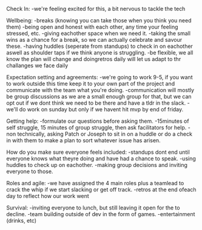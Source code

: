Check In:
-we're feeling excited for this, a bit nervous to tackle the tech

Wellbeing:
-breaks (knowing you can take those when you think you need them)
-being open and honest with each other, any time your feeling stressed, etc.
-giving eachother space when we need it.
-taking the small wins as a chance for a break, so we can actually celebrate and savour these.
-having huddles (seperate from standups) to check in on eachother aswell as shoulder taps if we think anyone is struggling.
-be flexible, we all know the plan will change and doingretros daily will let us adapt to thr challanges we face daily

Expectation setting and agreements:
-we're going to work 9-5, if you want to work outside this time keep it to your own part of the project and communicate with the team what you're doing.
-communication will mostly be group discussions as we are a small enough group for that, but we can opt out if we dont think we need to be there and have a tldr in the slack.
-we'll do work on sunday but only if we havent hit mvp by end of friday.

Getting help:
-formulate our questions before asking them.
-15minutes of self struggle, 15 minutes of group struggle, then ask facilitators for help.
-non technically, asking Patch or Joseph to sit in on a huddle or do a check in with them to make a plan to sort whatever issue has arisen.

How do you make sure everyone feels included:
-standups dont end until everyone knows what theyre doing and have had a chance to speak.
-using huddles to check up on eachother.
-making group decisions and inviting everyone to those.

Roles and agile:
-we have assigned the 4 main roles plus a teamlead to crack the whip if we start slacking or get off track.
-retros at the end ofeach day to reflect how our work went

Survival:
-inviting everyone to lunch, but still leaving it open for the to decline.
-team building outside of dev in the form of games.
-entertainment (drinks, etc)
